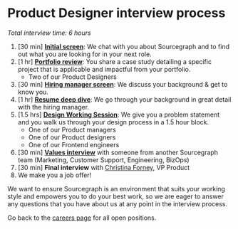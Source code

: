 # Product Designer interview process

_Total interview time: 6 hours_

1. [30 min] **[Initial screen](../initial_screen.md)**: We chat with you about Sourcegraph and to find out what you are looking for in your next role.
1. [1 hr] **[Portfolio review](./pd_portfolio_review.md)**: You share a case study detailing a specific project that is applicable and impactful from your portfolio.
   - Two of our Product Designers
1. [30 min] **[Hiring manager screen](../hm_intro_call.md)**: We discuss your background & get to know you.
1. [1 hr] **[Resume deep dive](../../../../../people-talent/talent/process/types_of_interviews.md#resume-deep-dive)**: We go through your background in great detail with the hiring manager.
1. [1.5 hrs] **[Design Working Session](./pd_design_exercise.md)**: We give you a problem statement and you walk us through your design process in a 1.5 hour block.
   - One of our Product managers
   - One of our Product designers
   - One of our Frontend engineers
1. [30 min] **[Values interview](../../../../../people-talent/talent/process/evaluating_values.md)** with someone from another Sourcegraph team (Marketing, Customer Support, Engineering, BizOps)
1. [30 min] **Final interview** with [Christina Forney](https://handbook.sourcegraph.com/team/#christina-forney), VP Product
1. We make you a job offer!

We want to ensure Sourcegraph is an environment that suits your working style and empowers you to do your best work, so we are eager to answer any questions that you have about us at any point in the interview process.

Go back to the [careers page](https://boards.greenhouse.io/sourcegraph91) for all open positions.
